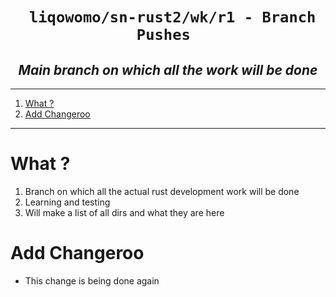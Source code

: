 <h1 align="center"><code> liqowomo/sn-rust2/wk/r1 - Branch Pushes </code></h1>
<h2 align="center"><i> Main branch on which all the work will be done </i></h2>

----
1. [What ?](#what-)
2. [Add Changeroo](#add-changeroo)

----

# What ? 

1. Branch on which all the actual rust development work will be done 
2. Learning and testing 
3. Will make a list of all dirs and what they are here 

# Add Changeroo

- This change is being done again